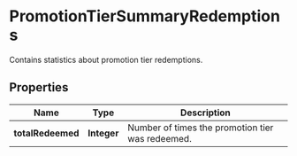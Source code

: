 

# PromotionTierSummaryRedemptions

Contains statistics about promotion tier redemptions.

## Properties

| Name | Type | Description |
|------------ | ------------- | ------------- |
|**totalRedeemed** | **Integer** | Number of times the promotion tier was redeemed. |



